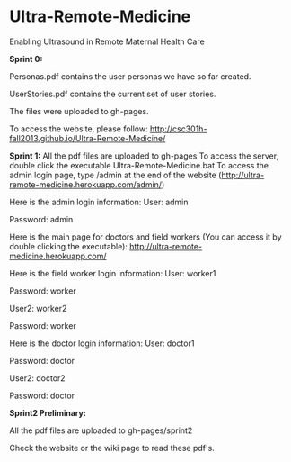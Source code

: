 **Ultra-Remote-Medicine**
=====================

Enabling Ultrasound in Remote Maternal Health Care

**Sprint 0:**

Personas.pdf contains the user personas we have so far created.

UserStories.pdf contains the current set of user stories.

The files were uploaded to gh-pages.

To access the website, please follow: http://csc301h-fall2013.github.io/Ultra-Remote-Medicine/

**Sprint 1:**
All the pdf files are uploaded to gh-pages
To access the server, double click the executable Ultra-Remote-Medicine.bat
To access the admin login page, type /admin at the end of the website (http://ultra-remote-medicine.herokuapp.com/admin/)

Here is the admin login information:
User: admin

Password: admin

Here is the main page for doctors and field workers (You can access it by double clicking the executable):
http://ultra-remote-medicine.herokuapp.com/

Here is the field worker login information:
User: worker1

Password: worker

User2: worker2

Password: worker

Here is the doctor login information:
User: doctor1

Password: doctor

User2: doctor2

Password: doctor

**Sprint2 Preliminary:**

All the pdf files are uploaded to gh-pages/sprint2

Check the website or the wiki page to read these pdf's.

